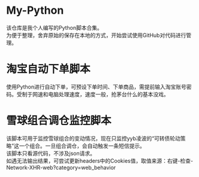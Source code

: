 # My-Python
该仓库是我个人编写的Python脚本合集。  
为便于整理，舍弃原始的保存在本地的方式，开始尝试使用GitHub对代码进行管理。  
# 淘宝自动下单脚本  
使用Python进行自动下单，可预设下单时间、下单商品，需提前输入淘宝账号密码。受制于网速和电脑处理速度，速度一般，抢茅台什么的基本没戏。
# 雪球组合调仓监控脚本
该脚本可用于监控雪球组合的变动情况，现在只监控yyb凌波的“可转债轮动策略”这一个组合。一旦组合调仓，会自动触发一条短信提示。  
该脚本只看源代码，不涉及json请求。  
如遇无法输出结果，可尝试更新headers中的Cookies值，取值来源：右键-检查-Network-XHR-web?category=web_behavior  
